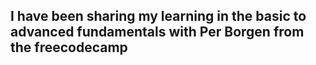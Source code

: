 ## I have been sharing my learning in the basic to advanced fundamentals with Per Borgen from the freecodecamp